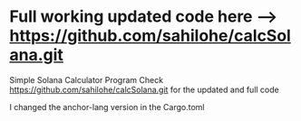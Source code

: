 # Full working updated code here --> https://github.com/sahilohe/calcSolana.git

Simple Solana Calculator Program
 Check https://github.com/sahilohe/calcSolana.git for the updated and full code

I changed the anchor-lang version in the Cargo.toml
